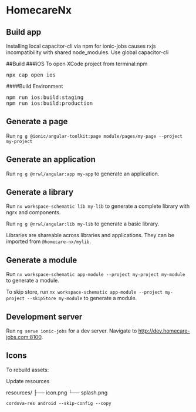 # HomecareNx

## Build app

Installing local capacitor-cli via npm for ionic-jobs causes rxjs incompatibility with shared node_modules.
Use global capacitor-cli

##Build
###iOS
To open XCode project from terminal:npm
<pre>
npx cap open ios
</pre>
####Build Environment
<pre>
npm run ios:build:staging
npm run ios:build:production
</pre>

## Generate a page

Run `ng g @ionic/angular-toolkit:page module/pages/my-page --project my-project`

## Generate an application

Run `ng g @nrwl/angular:app my-app` to generate an application.

## Generate a library

Run `nx workspace-schematic lib my-lib` to generate a complete library with ngrx and components.

Run `ng g @nrwl/angular:lib my-lib` to generate a basic library.

Libraries are shareable across libraries and applications. They can be imported from `@homecare-nx/mylib`.

## Generate a module

Run `nx workspace-schematic app-module --project my-project my-module` to generate a module.

To skip store, run `nx workspace-schematic app-module --project my-project --skipStore my-module` to generate a module.

## Development server

Run `ng serve ionic-jobs` for a dev server. Navigate to http://dev.homecare-jobs.com:8100.

## Icons

To rebuild assets:

Update resources

resources/
├── icon.png
└── splash.png

    cordova-res android --skip-config --copy
